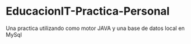 # EducacionIT-Practica-Personal
Una practica utilizando como motor JAVA y una base de datos local en MySql 
